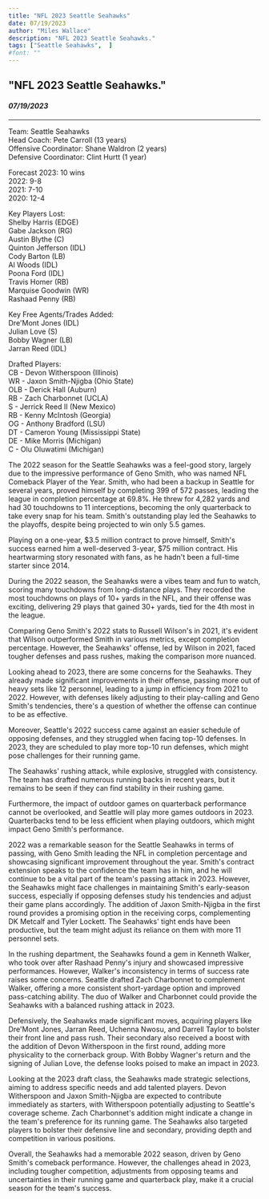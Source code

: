 ```yaml
---
title: "NFL 2023 Seattle Seahawks"
date: 07/19/2023
author: "Miles Wallace"
description: "NFL 2023 Seattle Seahawks."
tags: ["Seattle Seahawks",  ]
#font: ""
---
```

## "NFL 2023 Seattle Seahawks."
#### _07/19/2023_ 
____
Team: Seattle Seahawks  
Head Coach: Pete Carroll (13 years)  
Offensive Coordinator: Shane Waldron (2 years)  
Defensive Coordinator: Clint Hurtt (1 year)  
  
Forecast 2023: 10 wins  
2022: 9-8  
2021: 7-10  
2020: 12-4  
  
Key Players Lost:  
Shelby Harris (EDGE)  
Gabe Jackson (RG)  
Austin Blythe (C)  
Quinton Jefferson (IDL)  
Cody Barton (LB)  
Al Woods (IDL)  
Poona Ford (IDL)  
Travis Homer (RB)  
Marquise Goodwin (WR)  
Rashaad Penny (RB)  
  
Key Free Agents/Trades Added:  
Dre'Mont Jones (IDL)  
Julian Love (S)  
Bobby Wagner (LB)  
Jarran Reed (IDL)  
  
Drafted Players:   
CB - Devon Witherspoon (Illinois)  
WR - Jaxon Smith-Njigba (Ohio State)  
OLB - Derick Hall (Auburn)  
RB - Zach Charbonnet (UCLA)  
S - Jerrick Reed II (New Mexico)  
RB - Kenny McIntosh (Georgia)  
OG - Anthony Bradford (LSU)  
DT - Cameron Young (Mississippi State)  
DE - Mike Morris (Michigan)  
C - Olu Oluwatimi (Michigan)  
  
The 2022 season for the Seattle Seahawks was a feel-good story, largely due to the impressive performance of Geno Smith, who was named NFL Comeback Player of the Year. Smith, who had been a backup in Seattle for several years, proved himself by completing 399 of 572 passes, leading the league in completion percentage at 69.8%. He threw for 4,282 yards and had 30 touchdowns to 11 interceptions, becoming the only quarterback to take every snap for his team. Smith's outstanding play led the Seahawks to the playoffs, despite being projected to win only 5.5 games.

Playing on a one-year, $3.5 million contract to prove himself, Smith's success earned him a well-deserved 3-year, $75 million contract. His heartwarming story resonated with fans, as he hadn't been a full-time starter since 2014.

During the 2022 season, the Seahawks were a vibes team and fun to watch, scoring many touchdowns from long-distance plays. They recorded the most touchdowns on plays of 10+ yards in the NFL, and their offense was exciting, delivering 29 plays that gained 30+ yards, tied for the 4th most in the league.

Comparing Geno Smith's 2022 stats to Russell Wilson's in 2021, it's evident that Wilson outperformed Smith in various metrics, except completion percentage. However, the Seahawks' offense, led by Wilson in 2021, faced tougher defenses and pass rushes, making the comparison more nuanced.

Looking ahead to 2023, there are some concerns for the Seahawks. They already made significant improvements in their offense, passing more out of heavy sets like 12 personnel, leading to a jump in efficiency from 2021 to 2022. However, with defenses likely adjusting to their play-calling and Geno Smith's tendencies, there's a question of whether the offense can continue to be as effective.

Moreover, Seattle's 2022 success came against an easier schedule of opposing defenses, and they struggled when facing top-10 defenses. In 2023, they are scheduled to play more top-10 run defenses, which might pose challenges for their running game.

The Seahawks' rushing attack, while explosive, struggled with consistency. The team has drafted numerous running backs in recent years, but it remains to be seen if they can find stability in their rushing game.

Furthermore, the impact of outdoor games on quarterback performance cannot be overlooked, and Seattle will play more games outdoors in 2023. Quarterbacks tend to be less efficient when playing outdoors, which might impact Geno Smith's performance.

2022 was a remarkable season for the Seattle Seahawks in terms of passing, with Geno Smith leading the NFL in completion percentage and showcasing significant improvement throughout the year. Smith's contract extension speaks to the confidence the team has in him, and he will continue to be a vital part of the team's passing attack in 2023. However, the Seahawks might face challenges in maintaining Smith's early-season success, especially if opposing defenses study his tendencies and adjust their game plans accordingly. The addition of Jaxon Smith-Njigba in the first round provides a promising option in the receiving corps, complementing DK Metcalf and Tyler Lockett. The Seahawks' tight ends have been productive, but the team might adjust its reliance on them with more 11 personnel sets.

In the rushing department, the Seahawks found a gem in Kenneth Walker, who took over after Rashaad Penny's injury and showcased impressive performances. However, Walker's inconsistency in terms of success rate raises some concerns. Seattle drafted Zach Charbonnet to complement Walker, offering a more consistent short-yardage option and improved pass-catching ability. The duo of Walker and Charbonnet could provide the Seahawks with a balanced rushing attack in 2023.

Defensively, the Seahawks made significant moves, acquiring players like Dre'Mont Jones, Jarran Reed, Uchenna Nwosu, and Darrell Taylor to bolster their front line and pass rush. Their secondary also received a boost with the addition of Devon Witherspoon in the first round, adding more physicality to the cornerback group. With Bobby Wagner's return and the signing of Julian Love, the defense looks poised to make an impact in 2023.

Looking at the 2023 draft class, the Seahawks made strategic selections, aiming to address specific needs and add talented players. Devon Witherspoon and Jaxon Smith-Njigba are expected to contribute immediately as starters, with Witherspoon potentially adjusting to Seattle's coverage scheme. Zach Charbonnet's addition might indicate a change in the team's preference for its running game. The Seahawks also targeted players to bolster their defensive line and secondary, providing depth and competition in various positions.

Overall, the Seahawks had a memorable 2022 season, driven by Geno Smith's comeback performance. However, the challenges ahead in 2023, including tougher competition, adjustments from opposing teams and uncertainties in their running game and quarterback play, make it a crucial season for the team's success.  